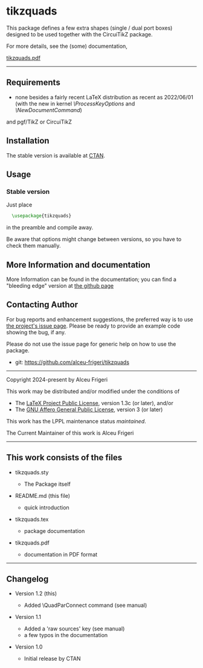 tikzquads
==========

This package defines a few extra shapes (single / dual port boxes) designed to be used together with
the CircuiTikZ package.


For more details,  see the (some) documentation,

[tikzquads.pdf](http://mirrors.ctan.org/graphics/pgf/contrib/tikzquads/doc/tikzquads.pdf)

--------------

## Requirements
* none besides a fairly recent LaTeX distribution as recent as 2022/06/01
(with the new in kernel *\ProcessKeyOptions* and *\NewDocumentCommand*)

and pgf/TikZ or CircuiTikZ

## Installation
The stable version is available at [CTAN](https://ctan.org/pkg/tikzquads).

## Usage
### Stable version
Just place
```latex
  \usepackage{tikzquads}
```

in the preamble and compile away.


Be aware that options might change between versions, so you have to check them manually.


## More Information and documentation
More Information can be found in the documentation; you can find a  "bleeding edge" version
at [the github page](http://github.com/alceu-frigeri/tikzquads)

## Contacting Author

For bug reports and enhancement suggestions, the preferred way is to use
[the project's issue page](https://github.com/alceu-frigeri/tikzquads/issues).
Please be ready to provide an example code showing the bug, if any.

Please do not use the issue page for generic help on how to use the package.

* git: https://github.com/alceu-frigeri/tikzquads

-------------
Copyright 2024-present by Alceu Frigeri

 This work may be distributed and/or modified under the
 conditions of

 * The [LaTeX Project Public License](http://www.latex-project.org/lppl.txt), version 1.3c (or later), and/or
 * The [GNU Affero General Public License](https://www.gnu.org/licenses/agpl-3.0.html), version 3 (or later)

This work has the LPPL maintenance status *maintained*.

The Current Maintainer of this work is Alceu Frigeri

-------------
## This work consists of the files

* tikzquads.sty
    - The Package itself

* README.md (this file)
    - quick introduction

* tikzquads.tex
    - package documentation

* tikzquads.pdf
    - documentation in PDF format

-------------

## Changelog

* Version 1.2 (this)
    - Added \QuadParConnect command (see manual)

* Version 1.1
    - Added a 'raw sources' key (see manual)
    - a few typos in the documentation

* Version 1.0
    - Initial release by CTAN
